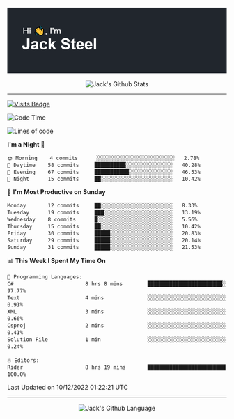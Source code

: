 <p align="center">
  <img align="center" src="https://github.com/JackSteel97/JackSteel97/blob/main/header.png?raw=true" alt="Hi, I'm Jack Steel" /> 
 </p>
<p align="center">
 <img align="center" src="https://github-readme-stats.vercel.app/api?username=jacksteel97&show_icons=true&count_private=true&theme=dracula" alt="Jack's Github Stats" /> 
</p>

<hr/>

[![Visits Badge](https://badges.pufler.dev/visits/JackSteel97/JackSteel97?color=blue&label=Profile%20Visits)](https://github.com/JackSteel97)
<!--START_SECTION:waka-->
![Code Time](http://img.shields.io/badge/Code%20Time-498%20hrs%2057%20mins-blue)

![Lines of code](https://img.shields.io/badge/From%20Hello%20World%20I%27ve%20Written-864%20Thousand%20lines%20of%20code-blue)

**I'm a Night 🦉** 

```text
🌞 Morning    4 commits      ░░░░░░░░░░░░░░░░░░░░░░░░░   2.78% 
🌆 Daytime    58 commits     ██████████░░░░░░░░░░░░░░░   40.28% 
🌃 Evening    67 commits     ███████████░░░░░░░░░░░░░░   46.53% 
🌙 Night      15 commits     ██░░░░░░░░░░░░░░░░░░░░░░░   10.42%

```
📅 **I'm Most Productive on Sunday** 

```text
Monday       12 commits     ██░░░░░░░░░░░░░░░░░░░░░░░   8.33% 
Tuesday      19 commits     ███░░░░░░░░░░░░░░░░░░░░░░   13.19% 
Wednesday    8 commits      █░░░░░░░░░░░░░░░░░░░░░░░░   5.56% 
Thursday     15 commits     ██░░░░░░░░░░░░░░░░░░░░░░░   10.42% 
Friday       30 commits     █████░░░░░░░░░░░░░░░░░░░░   20.83% 
Saturday     29 commits     █████░░░░░░░░░░░░░░░░░░░░   20.14% 
Sunday       31 commits     █████░░░░░░░░░░░░░░░░░░░░   21.53%

```


📊 **This Week I Spent My Time On** 

```text
💬 Programming Languages: 
C#                       8 hrs 8 mins        ████████████████████████░   97.77% 
Text                     4 mins              ░░░░░░░░░░░░░░░░░░░░░░░░░   0.91% 
XML                      3 mins              ░░░░░░░░░░░░░░░░░░░░░░░░░   0.66% 
Csproj                   2 mins              ░░░░░░░░░░░░░░░░░░░░░░░░░   0.41% 
Solution File            1 min               ░░░░░░░░░░░░░░░░░░░░░░░░░   0.24%

🔥 Editors: 
Rider                    8 hrs 19 mins       █████████████████████████   100.0%

```


 Last Updated on 10/12/2022 01:22:21 UTC
<!--END_SECTION:waka-->

<hr/>

<p align="center">
    <img align="center" src="https://github-readme-stats.vercel.app/api/top-langs/?username=jacksteel97&langs_count=10&layout=compact&theme=dracula" alt="Jack's Github Language" /> 
</p>

